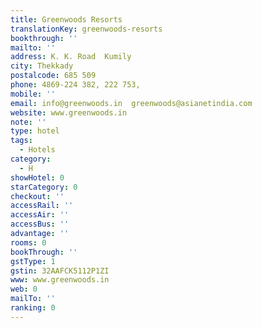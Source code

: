 ```yaml
---
title: Greenwoods Resorts
translationKey: greenwoods-resorts
bookthrough: ''
mailto: ''
address: K. K. Road  Kumily
city: Thekkady
postalcode: 685 509
phone: 4869-224 382, 222 753,
mobile: ''
email: info@greenwoods.in  greenwoods@asianetindia.com
website: www.greenwoods.in
note: ''
type: hotel
tags:
  - Hotels
category:
  - H
showHotel: 0
starCategory: 0
checkout: ''
accessRail: ''
accessAir: ''
accessBus: ''
advantage: ''
rooms: 0
bookThrough: ''
gstType: 1
gstin: 32AAFCK5112P1ZI
www: www.greenwoods.in
web: 0
mailTo: ''
ranking: 0
---
```







